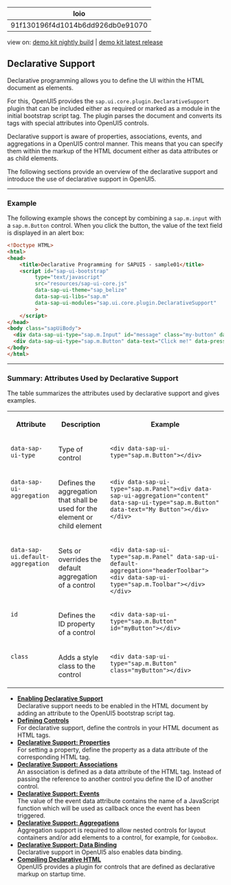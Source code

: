<!-- loio91f130196f4d1014b6dd926db0e91070 -->

| loio |
| -----|
| 91f130196f4d1014b6dd926db0e91070 |

<div id="loio">

view on: [demo kit nightly build](https://openui5nightly.hana.ondemand.com/#/topic/91f130196f4d1014b6dd926db0e91070) | [demo kit latest release](https://openui5.hana.ondemand.com/#/topic/91f130196f4d1014b6dd926db0e91070)</div>

## Declarative Support

Declarative programming allows you to define the UI within the HTML document as elements.

For this, OpenUI5 provides the `sap.ui.core.plugin.DeclarativeSupport` plugin that can be included either as required or marked as a module in the initial bootstrap script tag. The plugin parses the document and converts its tags with special attributes into OpenUI5 controls.

Declarative support is aware of properties, associations, events, and aggregations in a OpenUI5 control manner. This means that you can specify them within the markup of the HTML document either as data attributes or as child elements.

The following sections provide an overview of the declarative support and introduce the use of declarative support in OpenUI5.

***

<a name="loio91f130196f4d1014b6dd926db0e91070__section_C1D3894EF36F4766B06E27E5675CA11F"/>

### Example

The following example shows the concept by combining a `sap.m.input` with a `sap.m.Button` control. When you click the button, the value of the text field is displayed in an alert box:

``` html
<!Doctype HTML>
<html>
<head>
	<title>Declarative Programming for SAPUI5 - sample01</title>
	<script id="sap-ui-bootstrap"
	     type="text/javascript"
	     src="resources/sap-ui-core.js"
	     data-sap-ui-theme="sap_belize"
	     data-sap-ui-libs="sap.m"
	     data-sap-ui-modules="sap.ui.core.plugin.DeclarativeSupport"
	     >
	</script>
</head>
<body class="sapUiBody">
  <div data-sap-ui-type="sap.m.Input" id="message" class="my-button" data-value="Hello World"></div>
  <div data-sap-ui-type="sap.m.Button" data-text="Click me!" data-press="handlePress"></div>
</body>
</html>
```

***

<a name="loio91f130196f4d1014b6dd926db0e91070__section_E477586F3CAD4371AC5E8CAEB1021D5E"/>

### Summary: Attributes Used by Declarative Support

The table summarizes the attributes used by declarative support and gives examples.


<table>
<tr>
<th valign="top">

Attribute



</th>
<th valign="top">

Description



</th>
<th valign="top">

Example



</th>
</tr>
<tr>
<td valign="top">

`data-sap-ui-type`



</td>
<td valign="top">

Type of control



</td>
<td valign="top">

`<div data-sap-ui-type="sap.m.Button"></div>`



</td>
</tr>
<tr>
<td valign="top">

`data-sap-ui-aggregation`



</td>
<td valign="top">

Defines the aggregation that shall be used for the element or child element



</td>
<td valign="top">

`<div data-sap-ui-type="sap.m.Panel"><div data-sap-ui-aggregation="content" data-sap-ui-type="sap.m.Button" data-text="My Button"></div></div>`



</td>
</tr>
<tr>
<td valign="top">

`data-sap-ui.default-aggregation`



</td>
<td valign="top">

Sets or overrides the default aggregation of a control



</td>
<td valign="top">

`<div data-sap-ui-type="sap.m.Panel" data-sap-ui-default-aggregation="headerToolbar"><div data-sap-ui-type="sap.m.Toolbar"></div></div>` 



</td>
</tr>
<tr>
<td valign="top">

`id`



</td>
<td valign="top">

Defines the ID property of a control



</td>
<td valign="top">

`<div data-sap-ui-type="sap.m.Button" id="myButton"></div>` 



</td>
</tr>
<tr>
<td valign="top">

`class`



</td>
<td valign="top">

Adds a style class to the control



</td>
<td valign="top">

`<div data-sap-ui-type="sap.m.Button" class="myButton"></div>` 



</td>
</tr>
</table>

-   **[Enabling Declarative Support](Enabling_Declarative_Support_91f17d6.md "Declarative support needs to be enabled in the HTML document by adding an attribute
		to the OpenUI5 bootstrap script
		tag.")**  
Declarative support needs to be enabled in the HTML document by adding an attribute to the OpenUI5 bootstrap script tag.
-   **[Defining Controls](Defining_Controls_91f1539.md "For declarative support, define the controls in your HTML document as HTML
		tags.")**  
For declarative support, define the controls in your HTML document as HTML tags.
-   **[Declarative Support: Properties](Declarative_Support_Properties_91f1619.md "For setting a property, define the property as a data attribute of the corresponding
		HTML tag.")**  
For setting a property, define the property as a data attribute of the corresponding HTML tag.
-   **[Declarative Support: Associations](Declarative_Support_Associations_91f13d9.md "An association is defined as a data attribute of the HTML tag. Instead of passing the
		reference to another control you define the ID of another control.")**  
An association is defined as a data attribute of the HTML tag. Instead of passing the reference to another control you define the ID of another control.
-   **[Declarative Support: Events](Declarative_Support_Events_91f15ad.md "The value of the event data attribute contains the name of a JavaScript function
		which will be used as callback once the event has been triggered.")**  
The value of the event data attribute contains the name of a JavaScript function which will be used as callback once the event has been triggered.
-   **[Declarative Support: Aggregations](Declarative_Support_Aggregations_91f136c.md "Aggregation support is required to allow nested controls for layout containers and/or
		add elements to a control, for example, for ComboBox.")**  
Aggregation support is required to allow nested controls for layout containers and/or add elements to a control, for example, for `ComboBox`.
-   **[Declarative Support: Data Binding](Declarative_Support_Data_Binding_020990b.md "Declarative support in OpenUI5 also enables data
		binding.")**  
Declarative support in OpenUI5 also enables data binding.
-   **[Compiling Declarative HTML](Compiling_Declarative_HTML_91f1454.md "OpenUI5 provides a plugin for controls that are defined as declarative markup on
		startup time.")**  
OpenUI5 provides a plugin for controls that are defined as declarative markup on startup time.

